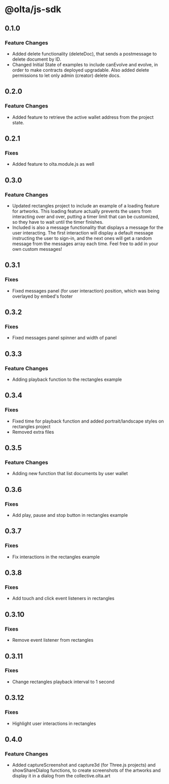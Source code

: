 # @olta/js-sdk

## 0.1.0

### Feature Changes

- Added delete functionality (deleteDoc), that sends a postmessage to delete document by ID.
- Changed Initial State of examples to include canEvolve and evolve, in order to make contracts deployed upgradable. Also added delete permissions to let only admin (creator) delete docs.

## 0.2.0

### Feature Changes

- Added feature to retrieve the active wallet address from the project state.

## 0.2.1

### Fixes

- Added feature to olta.module.js as well

## 0.3.0

### Feature Changes

- Updated rectangles project to include an example of a loading feature for artworks.
  This loading feature actually prevents the users from interacting over and over, putting a timer limit
  that can be customized, so they have to wait until the timer finishes.
- Included is also a message functionality that displays a message for the user interacting.
  The first interaction will display a default message instructing the user to sign-in, and the next ones
  will get a random message from the messages array each time. Feel free to add in your own custom messages!

## 0.3.1

### Fixes

- Fixed messages panel (for user interaction) position, which was being overlayed by embed's footer

## 0.3.2

### Fixes

- Fixed messages panel spinner and width of panel

## 0.3.3

### Feature Changes

- Adding playback function to the rectangles example

## 0.3.4

### Fixes

- Fixed time for playback function and added portrait/landscape styles on rectangles project
- Removed extra files

## 0.3.5

### Feature Changes

- Adding new function that list documents by user wallet

## 0.3.6

### Fixes

- Add play, pause and stop button in rectangles example

## 0.3.7

### Fixes

- Fix interactions in the rectangles example

## 0.3.8

### Fixes

- Add touch and click event listeners in rectangles

## 0.3.10

### Fixes

- Remove event listener from rectangles

## 0.3.11

### Fixes

- Change rectangles playback interval to 1 second

## 0.3.12

### Fixes

- Highlight user interactions in rectangles

## 0.4.0

### Feature Changes

- Added captureScreenshot and capture3d (for Three.js projects) and showShareDialog functions, to create screenshots of the artworks and display it in a dialog from the collective.olta.art
